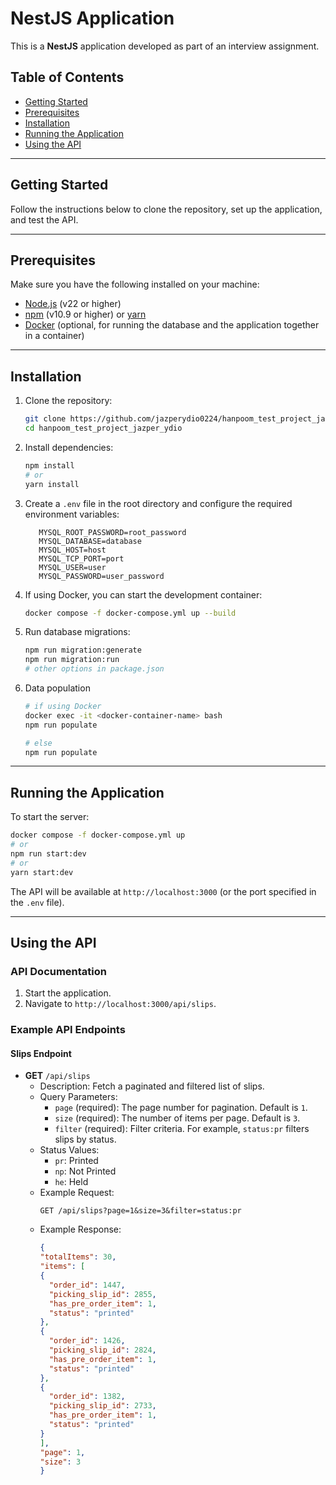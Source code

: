 # NestJS Application

This is a **NestJS** application developed as part of an interview assignment.

## Table of Contents

- [Getting Started](#getting-started)
- [Prerequisites](#prerequisites)
- [Installation](#installation)
- [Running the Application](#running-the-application)
- [Using the API](#using-the-api)

---

## Getting Started

Follow the instructions below to clone the repository, set up the application, and test the API.

---

## Prerequisites

Make sure you have the following installed on your machine:

- [Node.js](https://nodejs.org/) (v22 or higher)
- [npm](https://www.npmjs.com/) (v10.9 or higher) or [yarn](https://yarnpkg.com/)
- [Docker](https://www.docker.com/) (optional, for running the database and the application together in a container)

---

## Installation

1. Clone the repository:
   ```bash
   git clone https://github.com/jazperydio0224/hanpoom_test_project_jazper_ydio
   cd hanpoom_test_project_jazper_ydio
   ```

2. Install dependencies:
   ```bash
   npm install
   # or
   yarn install
   ```

3. Create a `.env` file in the root directory and configure the required environment variables:
   ```env
      MYSQL_ROOT_PASSWORD=root_password
      MYSQL_DATABASE=database
      MYSQL_HOST=host
      MYSQL_TCP_PORT=port
      MYSQL_USER=user
      MYSQL_PASSWORD=user_password
   ```

4. If using Docker, you can start the development container:
   ```bash
   docker compose -f docker-compose.yml up --build 
   ```

5. Run database migrations:
   ```bash
   npm run migration:generate
   npm run migration:run
   # other options in package.json
   ```

6. Data population
   ```bash
   # if using Docker
   docker exec -it <docker-container-name> bash 
   npm run populate

   # else
   npm run populate
   ```
---

## Running the Application

To start the server:

```bash
docker compose -f docker-compose.yml up
# or
npm run start:dev
# or
yarn start:dev
```

The API will be available at `http://localhost:3000` (or the port specified in the `.env` file).

---

## Using the API

### API Documentation

1. Start the application.
2. Navigate to `http://localhost:3000/api/slips`.

### Example API Endpoints

#### Slips Endpoint
- **GET** `/api/slips`
  - Description: Fetch a paginated and filtered list of slips.
  - Query Parameters:
    - `page` (required): The page number for pagination. Default is `1`.
    - `size` (required): The number of items per page. Default is `3`.
    - `filter` (required): Filter criteria. For example, `status:pr` filters slips by status.
  - Status Values:
    - `pr`: Printed
    - `np`: Not Printed
    - `he`: Held
  - Example Request:
    ```
    GET /api/slips?page=1&size=3&filter=status:pr
    ```
  - Example Response:
    ```json
    {
    "totalItems": 30,
    "items": [
    {
      "order_id": 1447,
      "picking_slip_id": 2855,
      "has_pre_order_item": 1,
      "status": "printed"
    },
    {
      "order_id": 1426,
      "picking_slip_id": 2824,
      "has_pre_order_item": 1,
      "status": "printed"
    },
    {
      "order_id": 1382,
      "picking_slip_id": 2733,
      "has_pre_order_item": 1,
      "status": "printed"
    }
    ],
    "page": 1,
    "size": 3
    }
    ```
